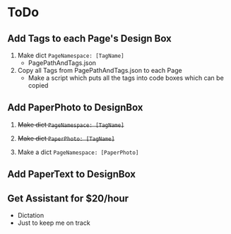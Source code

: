 # ToDo

## Add Tags to each Page's Design Box
1. Make dict `PageNamespace: [TagName]`
    - PagePathAndTags.json
2. Copy all Tags from PagePathAndTags.json to each Page
    - Make a script which puts all the tags into code boxes which can be copied

## Add PaperPhoto to <dev>DesignBox</dev> 

1. <s>Make dict `PageNamespace: [TagName]`</s>
    
2. <s> Make dict `PaperPhoto: [TagName]`</s>
   
3. Make a dict `PageNamespace: [PaperPhoto]`

## Add PaperText to <dev>DesignBox</dev> 

## Get Assistant for $20/hour
- Dictation
- Just to keep me on track
